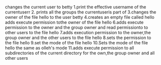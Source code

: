 changes the current user to betty
1.print the effective username of the currentuserr
2. prints all the groups the currentuseris part of 
3.changes the owner of the file hello to the user betty
4.creates an empty file called hello
adds execute permission tothe owner of the file hello
6.adds execute permission to the owner and the group owner and read permissionto to other users to the file hello
7.adds execution permission to the owner,the group owner and the other users to the file hello
8.sets the permission to the file hello
9.set the mode of the file hello
10.Sets the mode of the file hello the same as olleh's mode
11.adds execute permission to all subdirectories of the current directory for the own,the group owner and all other users
